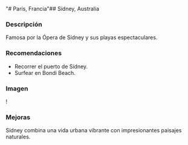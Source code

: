 "# París, Francia"## Sídney, Australia

### Descripción
Famosa por la Ópera de Sídney y sus playas espectaculares.

### Recomendaciones
- Recorrer el puerto de Sídney.
- Surfear en Bondi Beach.

### Imagen
\![](https://upload.wikimedia.org/wikipedia/commons/5/50/Sydney_Opera_House_Sails.jpg)

### Mejoras
Sídney combina una vida urbana vibrante con impresionantes paisajes naturales.
